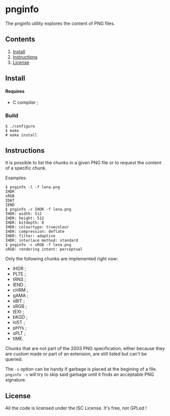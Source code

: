 # pnginfo

The pnginfo utility explores the content of PNG files.

## Contents

1. [Install](#install)
2. [Instructions](#instruction)
3. [License](#license)

## Install

#### Requires

* C compiler ;

### Build

    $ ./configure
    $ make
    # make install

## Instructions

It is possible to list the chunks in a given PNG file or to request the content of a specific chunk.

Examples:

```
$ pnginfo -l -f lena.png 
IHDR
sRGB
IDAT
IEND
$ pnginfo -c IHDR -f lena.png
IHDR: width: 512
IHDR: height: 512
IHDR: bitdepth: 8
IHDR: colourtype: truecolour
IHDR: compression: deflate
IHDR: filter: adaptive
IHDR: interlace method: standard
$ pnginfo -c sRGB -f lena.png
sRGB: rendering intent: perceptual
```

Only the following chunks are implemented right now:

* IHDR ;
* PLTE ;
* tRNS ;
* IEND ;
* cHRM ;
* gAMA ;
* sBIT ;
* sRGB ;
* tEXt ;
* bKGD ;
* hIST ;
* pHYs ;
* sPLT ;
* tIME.

Chunks that are not part of the 2003 PNG specification, either because they are custom made or part of an extension, are still listed but can't be queried.

The `-s` option can be handy if garbage is placed at the begining of a file. `pnginfo -s` will try to skip said garbage until it finds an acceptable PNG signature.

## License

All the code is licensed under the ISC License.
It's free, not GPLed !
